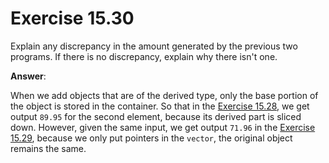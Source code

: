 # Exercise 15.30

Explain any discrepancy in the amount generated by the previous two programs. If there is no discrepancy, explain why there isn't one.

**Answer**:

When we add objects that are of the derived type, only the base portion of the object is stored in the container. So that in the [Exercise 15.28](Exercise-15.28.md), we get output `89.95` for the second element, because its derived part is sliced down. However, given the same input, we get output `71.96` in the [Exercise 15.29](Exercise-15.29.md), because we only put pointers in the `vector`, the original object remains the same.